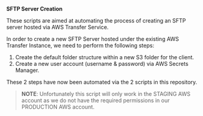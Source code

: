 **SFTP Server Creation**

These scripts are aimed at automating the process of creating an SFTP server hosted via AWS Transfer Service.

In order to create a new SFTP Server hosted under the existing AWS Transfer Instance, we need to perform the following steps:

1. Create the default folder structure within a new S3 folder for the client.
2. Create a new user account (username & password) via AWS Secrets Manager.

These 2 steps have now been automated via the 2 scripts in this repository.

> **NOTE**: Unfortunately this script will only work in the STAGING AWS account as we do not have the required permissions in our PRODUCTION AWS account.